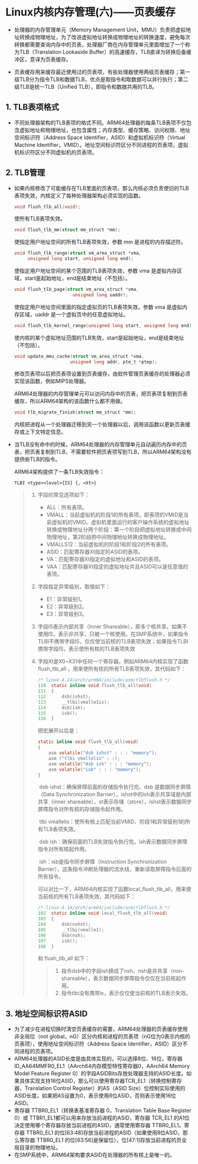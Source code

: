 # Linux内核内存管理(六)——页表缓存

- 处理器的内存管理单元（Memory Management Unit，MMU）负责把虚拟地址转换成物理地址，为了改进虚拟地址转换成物理地址的转换速度，避免每次转换都需要查询内存中的页表，处理器厂商在内存管理单元里面增加了一个称为TLB（Translation Lookaside Buffer）的高速缓存，TLB直译为转换后备缓冲区，意译为页表缓存。

- 页表缓存用来缓存最近使用过的页表项，有些处理器使用两级页表缓存；第一级TLB分为指令TLB和数据TLB，优点是取指令和取数据可以并行执行；第二级TLB是统一TLB（Unified TLB），即指令和数据共用的TLB。



## 1.  TLB表项格式

- 不同处理器架构的TLB表项的格式不同。ARM64处理器的每条TLB表项不仅包含虚拟地址和物理地址，也包含属性；内存类型、缓存策略、访问权限、地址空间标识符（Address Space Identifier，ASID）和虚拟机标识符（Virtual Machine Identifier，VMID）。地址空间标识符区分不同进程的页表项，虚拟机标识符区分不同虚拟机的页表项。



## 2. TLB管理

- 如果内核修改了可能缓存在TLB里面的页表项，那么内核必须负责使旧的TLB表项失效，内核定义了每种处理器架构必须实现的函数。

  ```c
  void flush_tlb_all(void);
  ```

  使所有TLB表项失效。

  ```c
  void flush_tlb_mm(struct mm_struct *mm);
  ```

  使指定用户地址空间的所有TLB表项失效，参数 mm 是进程的内存描述符。

  ```c
  void flush_tlb_range(struct vm_area_struct *vma,
       unsigned long start, unsigned long end);
  ```

  使指定用户地址空间的某个范围的TLB表项失效，参数 vma 是虚拟内存区域，start是起始地址，end是结束地址（不包括）。

  ```c
  void flush_tlb_page(struct vm_area_struct *vma,
     				    unsigned long uaddr);
  ```

  使指定用户地址空间里面的指定虚拟页的TLB表项失效，参数 vma 是虚拟内存区域，uaddr 是一个虚拟页中的任意虚拟地址。

  ```c
  void flush_tlb_kernel_range(unsigned long start, unsigned long end);
  ```

  使内核的某个虚拟地址范围的TLB失效，start是起始地址，end是结束地址（不包括）。

  ```c
  void update_mmu_cache(struct vm_area_struct *vma,
    				   unsigned long addr, pte_t *ptep);
  ```

  修改页表项以后把页表项设置到页表缓存，由软件管理页表缓存的处理器必须实现该函数，例如MIPS处理器。

  ARM64处理器的内存管理单元可以访问内存中的页表，把页表项复制到页表缓存，所以ARM64架构的该函数什么都不用做。

  ```c
  void tlb_migrate_finish(struct mm_struct *mm);
  ```

  内核把进程从一个处理器迁移到另一个处理器以后，调用该函数以更新页表缓存或上下文特定信息。

- 当TLB没有命中的时候，ARM64处理器的内存管理单元自动遍历内存中的页表，把页表复制到TLB，不需要软件把页表项写到TLB，所以ARM64架构没有提供些TLB的指令。

  ARM64架构提供了一条TLB失效指令：

  ```
  TLBI <type><level>{IS} {, <Xt>}
  ```

  > 1. 字段<type>的常见选项如下：
  >    - ALL：所有表项。
  >    - VMALL：当前虚拟机的阶段1的所有表项，即表项的VMID是当前虚拟机的VMID。虚拟机里面运行的客户操作系统的虚拟地址转换成物理地址分两个阶段：第一个阶段把虚拟地址转换成中间物理地址，第2阶段把中间物理地址转换成物理地址。
  >    - VMALLS12：当前虚拟机的阶段1和阶段2的所有表项。
  >    - ASID：匹配寄存器Xt指定的ASID的表项。
  >    - VA：匹配寄存器Xt指定的虚拟地址和ASID的表项。
  >    - VAA：匹配寄存器Xt指定的虚拟地址并且ASID可以是任意值的表项。
  > 2. 字段<level>指定异常级别，取值如下：
  >    - E1：异常级别1。
  >    - E2：异常级别2。
  >    - E3：异常级别3。
  >
  > 3. 字段IS表示内部共享（Inner Shareable），即多个核共享。如果不使用IS，表示非共享，只被一个核使用。在SMP系统中，如果指令TLBI不携带字段IS，仅仅使当前核的TLB表项失效；如果指令TLBI携带字段IS，表示使所有核的TLB表项失效
  >
  > 4. 字段Xt是X0~X31中任何一个寄存器。例如ARM64内核实现了函数 flush_tlb_all ，用来使所有核的所有TLB表项失效，其代码如下：
  >
  >    ```c
  >    /* linux-4.14/arch/arm64/include/asm/tlbflush.h */
  >    110  static inline void flush_tlb_all(void)
  >    111  {
  >    112  	dsb(ishst);
  >    113  	__tlbi(vmalle1is);
  >    114  	dsb(ish);
  >    115  	isb();
  >    116  }
  >    ```
  >
  >    把宏展开以后是：
  >
  >    ```c
  >    static inline void flush_tlb_all(void)
  >    {
  >        asm volatile("dsb ishst" : : : "memory");
  >        asm ("tlbi vmallelis" : :);
  >        asm volatile("dsb ish" : : : "memory");
  >        asm volatile("isb" : : : "memory");
  >    }
  >    ```
  >
  >    ​        dsb ishst：确保屏障前面的存储指令执行完。dsb 是数据同步屏障（Data Synchronization Barrier），ishst中的ish表示共享域是内部共享（inner shareable），st表示存储（store），ishst表示数据同步屏障指令对所有核的存储指令起作用。
  >
  >    ​        tlbi vmallelis：使所有核上匹配当前VMID、阶段1和异常级别1的所有TLB表项失效。
  >
  >    ​         dsb ish：确保前面的TLB失效指令执行完。ish表示数据同步屏障指令对所有核起作用。
  >
  >    ​          ish：isb是指令同步屏障（Instruction Synchronization Barrier），这条指令冲刷处理器的流水线，重新读取屏障指令后面的所有指令。
  >
  >    ​         可以对比一下，ARM64内核实现了函数local_flush_tlb_all，用来使当前核的所有TLB表项失效，其代码如下：
  >
  >    ```c
  >    /* linux-4.14/arch/arm64/include/asm/tlbflush.h */
  >    102  static inline void local_flush_tlb_all(void)
  >    103  {
  >    104  	dsb(nshst);
  >    105  	__tlbi(vmalle1);
  >    106  	dsb(nsh);
  >    107  	isb();
  >    108  }
  >    ```
  >
  >    和 flush_tlb_all 如下：
  >
  >    > 1. 指令dsb中的字段ish换成了nsh，nsh是非共享（non-shareable），表示数据同步屏障指令仅仅在当前核起作用。
  >    > 2. 指令tlbi没有携带is，表示仅仅使当前核的TLB表示失效。



## 3. 地址空间标识符ASID

- 为了减少在进程切换时清空页表缓存的需要，ARM64处理器的页表缓存使用非全局位（not global，nG）区分内核和进程的页表项（nG位为0表示内核的页表项），使用地址空间标识符（Address Space Identifier，ASID）区分不同进程的页表项。
- ARM64处理器的ASID长度是由具体实现的，可以选择8位、16位，寄存器ID_AA64MMFR0_EL1（AArch64内存模型特性寄存器0，AArch64 Memory Model Feature Register 0）的字段ASIDBits存放处理器支持的ASID长度。如果具体实现支持16位ASID，那么可以使用寄存器TCR_EL1（转换控制寄存器，Translation Control Register）的AS（ASID Size）位控制实际使用的ASID长度。如果把AS设置为0，表示使用8位ASID，否则表示使用16位ASID。
- 寄存器 TTBR0_EL1（转换表基准寄存器 0，Translation Table Base Register 0）或 TTBR1_EL1都可以用来存放当前进程的ASID，寄存器 TCR_EL1 的A1位决定使用哪个寄存器存放当前进程的ASID，通常使用寄存器 TTBR0_EL1。寄存器 TTBR0_EL1 的位[63:48]存放当前进程的ASID（如果使用8位ASID，那么寄存器 TTBR0_EL1 的位[63:56]是保留位），位[47:1]存放当前进程的页全局目录的物理地址。
- 在SMP系统中，ARM64架构要求ASID在处理器的所有核上是唯一的。
